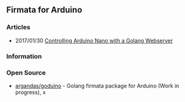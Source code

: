 ## Firmata for Arduino



### Articles
- 2017/01/30 [Controlling Arduino Nano with a Golang Webserver](https://notebook.chaopricha.com/?p=67)


### Information



### Open Source
- [argandas/goduino](https://github.com/argandas/goduino) - Golang firmata package for Arduino (Work in progress), x
